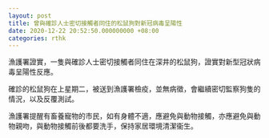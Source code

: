 ```yaml
---
layout: post
title: 曾與確診人士密切接觸者同住的松鼠狗對新冠病毒呈陽性
date: 2020-12-22 20:52:50.000000000 +08:00
categories: rthk
---
```


漁護署證實，一隻與確診人士密切接觸者同住在深井的松鼠狗，證實對新型冠狀病毒呈陽性反應。　

確診的松鼠狗在上星期二，被送到漁護署檢疫，並無病徵，會繼續密切監察狗隻的情況，以及反覆測試。

漁護署提醒有畜養寵物的市民，如有身體不適，應避免與動物接觸，亦應避免與動物親吻，與動物接觸前後都要洗手，保持家居環境清潔衞生。
